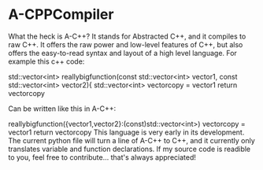 # A-CPPCompiler
What the heck is A-C++? It stands for Abstracted C++, and it compiles to raw C++. It offers the raw power and low-level features of C++, but also offers the easy-to-read syntax and layout of a high level language. For example this c++ code:

std::vector\<int\> reallybigfunction(const std::vector\<int\> vector1, const std::vector\<int\> vector2){
std::vector\<int\> vectorcopy = vector1
return vectorcopy

Can be written like this in A-C++:

reallybigfunction({vector1,vector2}:(const)std::vector\<int\>)
  vectorcopy = vector1
  return vectorcopy
This language is very early in its development. The current python file will turn a line of A-C++ to C++, and it currently only translates variable and function declarations. If my source code is readible to you, feel free to contribute... that's always appreciated!
